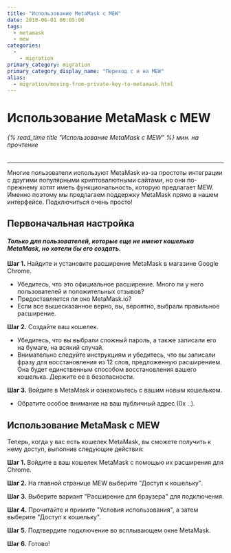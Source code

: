 ```yaml
---
title: "Использование MetaMask с MEW"
date: 2018-06-01 00:05:00
tags:
  - metamask
  - mew
categories:
  - 
    - migration
primary_category: migration
primary_category_display_name: "Переход с и на MEW"
alias:
  - migration/moving-from-private-key-to-metamask.html
---
```


# __Использование MetaMask с MEW__
###### {% read_time title "Использование MetaMask с MEW" %} мин. на прочтение
***

Многие пользователи используют MetaMask из-за простоты интеграции с другими популярными криптовалютными сайтами, но они по-прежнему хотят иметь функциональность, которую предлагает MEW. Именно поэтому мы предлагаем поддержку MetaMask прямо в нашем интерфейсе. Подключиться очень просто!



## __Первоначальная настройка__

#### *Только для пользователей, которые еще не имеют кошелька MetaMask, но хотели бы его создать.*

**Шаг 1.** Найдите и установите расширение MetaMask в магазине Google Chrome.

* Убедитесь, что это официальное расширение. Много ли у него пользователей и положительных отзывов?
* Предоставляется ли оно MetaMask.io?
* Если все вышесказанное верно, вы, вероятно, выбрали правильное расширение.



**Шаг 2.** Создайте ваш кошелек.

* Убедитесь, что вы выбрали сложный пароль, а также записали его на бумаге, на всякий случай.
* Внимательно следуйте инструкциям и убедитесь, что вы записали фразу для восстановления из 12 слов, предложенную расширением. Она будет единственным способом восстановления вашего кошелька. Держите ее в безопасности.



**Шаг 3.** Войдите в MetaMask и ознакомьтесь с вашим новым кошельком.

* Обратите особое внимание на ваш публичный адрес (0x ..).



## __Использование MetaMask с MEW__

Теперь, когда у вас есть кошелек MetaMask, вы сможете получить к нему доступ, выполнив следующие действия:

**Шаг 1.** Войдите в ваш кошелек MetaMask с помощью их расширения для Chrome.

**Шаг 2.** На главной странице MEW выберите "Доступ к кошельку".

**Шаг 3.** Выберите вариант "Расширение для браузера" для подключения.

**Шаг 4.** Прочитайте и примите "Условия использования", а затем выберите "Доступ к кошельку".

**Шаг 5.** Подтвердите подключение во всплывающем окне MetaMask.

**Шаг 6.** Готово!
